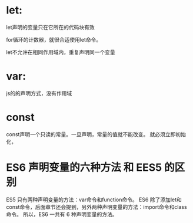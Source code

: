 # let:
let声明的变量只在它所在的代码块有效

for循环的计数器，就很合适使用let命令。

 let不允许在相同作用域内，重复声明同一个变量

# var:
js的的声明方式，没有作用域

#  const
const声明一个只读的常量。一旦声明，常量的值就不能改变。
就必须立即初始化，

# ES6 声明变量的六种方法 和 EES5 的区别
ES5 只有两种声明变量的方法：var命令和function命令。
ES6 除了添加let和const命令，后面章节还会提到，另外两种声明变量的方法：import命令和class命令。
所以，ES6 一共有 6 种声明变量的方法。